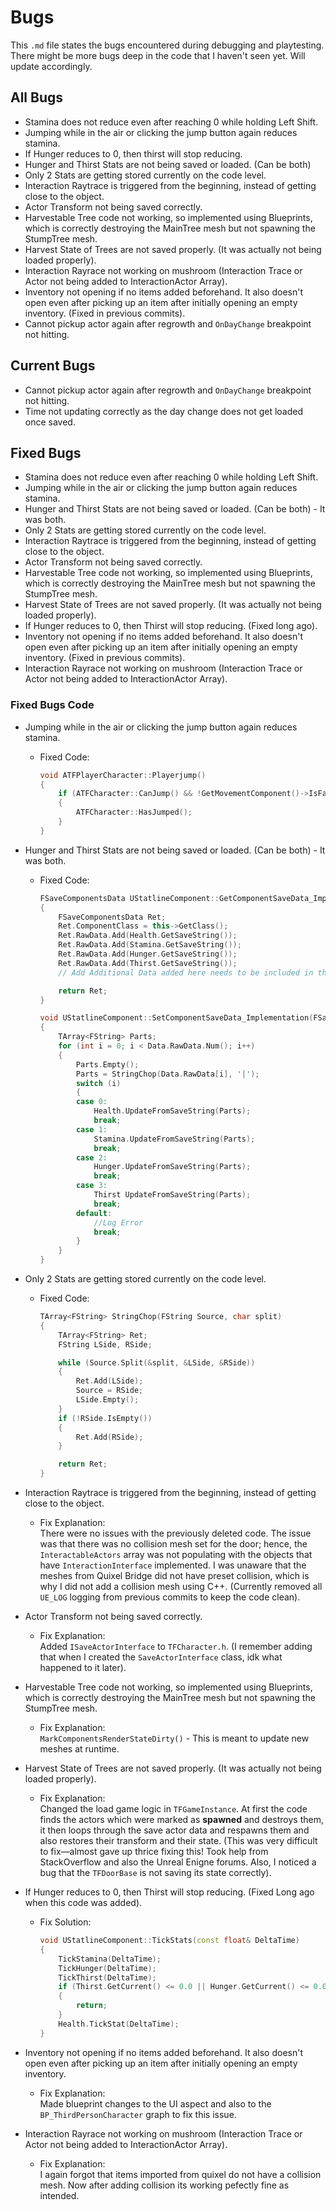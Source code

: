# Bugs  
This `.md` file states the bugs encountered during debugging and playtesting. There might be more bugs deep in the code that I haven't seen yet. Will update accordingly.

## All Bugs
- Stamina does not reduce even after reaching 0 while holding Left Shift.
- Jumping while in the air or clicking the jump button again reduces stamina.
- If Hunger reduces to 0, then thirst will stop reducing.
- Hunger and Thirst Stats are not being saved or loaded. (Can be both)
- Only 2 Stats are getting stored currently on the code level.
- Interaction Raytrace is triggered from the beginning, instead of getting close to the object.
- Actor Transform not being saved correctly.
- Harvestable Tree code not working, so implemented using Blueprints, which is correctly destroying the MainTree mesh but not spawning the StumpTree mesh.
- Harvest State of Trees are not saved properly. (It was actually not being loaded properly).
- Interaction Rayrace not working on mushroom (Interaction Trace or Actor not being added to InteractionActor Array).
- Inventory not opening if no items added beforehand. It also doesn't open even after picking up an item after initially opening an empty inventory. (Fixed in previous commits).
- Cannot pickup actor again after regrowth and `OnDayChange` breakpoint not hitting.

## Current Bugs
- Cannot pickup actor again after regrowth and `OnDayChange` breakpoint not hitting.
- Time not updating correctly as the day change does not get loaded once saved.

## Fixed Bugs
- Stamina does not reduce even after reaching 0 while holding Left Shift.
- Jumping while in the air or clicking the jump button again reduces stamina.
- Hunger and Thirst Stats are not being saved or loaded. (Can be both) - It was both.
- Only 2 Stats are getting stored currently on the code level.
- Interaction Raytrace is triggered from the beginning, instead of getting close to the object.
- Actor Transform not being saved correctly.
- Harvestable Tree code not working, so implemented using Blueprints, which is correctly destroying the MainTree mesh but not spawning the StumpTree mesh.
- Harvest State of Trees are not saved properly. (It was actually not being loaded properly).
- If Hunger reduces to 0, then Thirst will stop reducing. (Fixed long ago).
- Inventory not opening if no items added beforehand. It also doesn't open even after picking up an item after initially opening an empty inventory. (Fixed in previous commits).
- Interaction Rayrace not working on mushroom (Interaction Trace or Actor not being added to InteractionActor Array).

### Fixed Bugs Code
- Jumping while in the air or clicking the jump button again reduces stamina.

  - Fixed Code:  
    ```cpp
    void ATFPlayerCharacter::Playerjump()
    {
        if (ATFCharacter::CanJump() && !GetMovementComponent()->IsFalling())
        {
            ATFCharacter::HasJumped();
        }
    }
    ```

- Hunger and Thirst Stats are not being saved or loaded. (Can be both) - It was both.

  - Fixed Code:
    ```cpp
    FSaveComponentsData UStatlineComponent::GetComponentSaveData_Implementation()
    {
        FSaveComponentsData Ret;
        Ret.ComponentClass = this->GetClass();
        Ret.RawData.Add(Health.GetSaveString());
        Ret.RawData.Add(Stamina.GetSaveString());
        Ret.RawData.Add(Hunger.GetSaveString());
        Ret.RawData.Add(Thirst.GetSaveString());
        // Add Additional Data added here needs to be included in the SetComponentsSaveData_Implementation().

        return Ret;
    }

    void UStatlineComponent::SetComponentSaveData_Implementation(FSaveComponentsData Data)
    {
        TArray<FString> Parts;
        for (int i = 0; i < Data.RawData.Num(); i++)
        {
            Parts.Empty();
            Parts = StringChop(Data.RawData[i], '|');
            switch (i)
            {
            case 0:
                Health.UpdateFromSaveString(Parts);
                break;
            case 1:
                Stamina.UpdateFromSaveString(Parts);
                break;
            case 2:
                Hunger.UpdateFromSaveString(Parts);
                break;
            case 3:
                Thirst UpdateFromSaveString(Parts);
                break;
            default:
                //Log Error
                break;
            }
        }
    }
    ```

- Only 2 Stats are getting stored currently on the code level.

  - Fixed Code:
    ```cpp
    TArray<FString> StringChop(FString Source, char split)
    {
        TArray<FString> Ret;
        FString LSide, RSide;

        while (Source.Split(&split, &LSide, &RSide))
        {
            Ret.Add(LSide);
            Source = RSide;
            LSide.Empty();
        }
        if (!RSide.IsEmpty())
        {
            Ret.Add(RSide);
        }

        return Ret;
    }
    ```

- Interaction Raytrace is triggered from the beginning, instead of getting close to the object.

  - Fix Explanation:  
    There were no issues with the previously deleted code. The issue was that there was no collision mesh set for the door; hence, the `InteractableActors` array was not populating with the objects that have `InteractionInterface` implemented. I was unaware that the meshes from Quixel Bridge did not have preset collision, which is why I did not add a collision mesh using C++. (Currently removed all `UE_LOG` logging from previous commits to keep the code clean).

- Actor Transform not being saved correctly.

  - Fix Explanation:  
    Added `ISaveActorInterface` to `TFCharacter.h`. (I remember adding that when I created the `SaveActorInterface` class, idk what happened to it later).

- Harvestable Tree code not working, so implemented using Blueprints, which is correctly destroying the MainTree mesh but not spawning the StumpTree mesh.

  - Fix Explanation:  
    `MarkComponentsRenderStateDirty()` - This is meant to update new meshes at runtime.

- Harvest State of Trees are not saved properly. (It was actually not being loaded properly).

  - Fix Explanation:  
    Changed the load game logic in `TFGameInstance`. At first the code finds the actors which were marked as **spawned** and destroys them, it then loops through the save actor data and respawns them and also restores their transform and their state. (This was very difficult to fix—almost gave up thrice fixing this! Took help from StackOverflow and also the Unreal Enigne forums. Also, I noticed a bug that the `TFDoorBase` is not saving its state correctly).

- If Hunger reduces to 0, then Thirst will stop reducing. (Fixed Long ago when this code was added).

  - Fix Solution:
    ```cpp
    void UStatlineComponent::TickStats(const float& DeltaTime)
    {
        TickStamina(DeltaTime);
        TickHunger(DeltaTime);
        TickThirst(DeltaTime);
        if (Thirst.GetCurrent() <= 0.0 || Hunger.GetCurrent() <= 0.0)
        {
            return;
        }
        Health.TickStat(DeltaTime);
    }
    ```
- Inventory not opening if no items added beforehand. It also doesn't open even after picking up an item after initially opening an empty inventory.

  - Fix Explanation:  
    Made blueprint changes to the UI aspect and also to the `BP_ThirdPersonCharacter` graph to fix this issue.
    
- Interaction Rayrace not working on mushroom (Interaction Trace or Actor not being added to InteractionActor Array).

  - Fix Explanation:   
    I again forgot that items imported from quixel do not have a collision mesh. Now after adding collision its working pefectly fine as intended.
